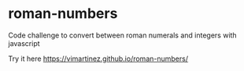 # roman-numbers
Code challenge to convert between roman numerals and integers with javascript

Try it here https://vimartinez.github.io/roman-numbers/


